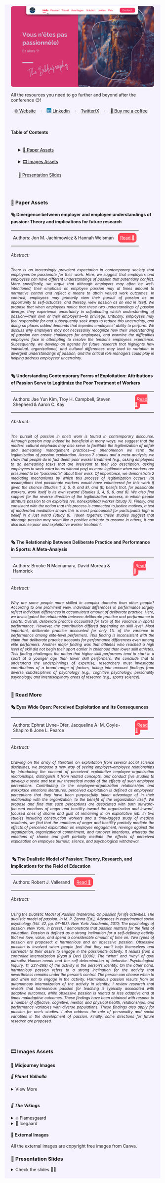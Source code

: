 <!-- RESOURCES COVER -->
<div style="background-color: #F6F3FF; padding: 20px" class="markdown-body">
<p style="margin-top: -15px">
  <a href="https://github.com/HelviraG/resources.dev-passion">
    <img style="border-radius: 8px" src="assets/images/dev_passion_cover.png" alt="Dev Passion cover" />
  </a>
</p>

  <p>
    All the resources you need to go further and beyond after the conference 😉!
    <br />
    <br />
    <a href="https://helvira.dev" style="padding: 6px 12px; color: black" onmouseover="this.style.color='purple'; this.style.fontWeight=''" onmouseleave="this.style.color='black'">🌐 Website</a>
    ·
    <a href="https://linkedin.com/helvira-dev" style="padding: 6px 12px; color: black" onmouseover="this.style.color='purple';fontSize=''" onmouseleave="this.style.color='black'; this.style.fontWeight='normal'; fontSize='12px'"><img src="./assets/images/linkedin.png" width="15px" alt="linkedin logo"/> Linkedin</a>
    ·
    <a href="https://twitter.com/helvira_g" style="padding: 6px 12px; color: black" onmouseover="this.style.color='purple';" onmouseleave="this.style.color='black'">Twitter/X</a>
    ·
    <a href="https://www.buymeacoffee.com/helvira" style="padding: 6px 12px; color: black" onmouseover="this.style.color='purple';" onmouseleave="this.style.color='black'">🥤 Buy me a coffee</a>
  </p>

  <br />

  <!-- TABLE OF CONTENTS -->
  #### Table of Contents

  <ol style="list-style-type: none; margin-top: 40px;">
    <li>
      <!-- SCIENTIFIC PRESS SECTION -->
      <details>
        <summary>
          <a href="https://github.com/HelviraG/conferences.resources/tree/main/passion-dev#-paper-assets  " style="color: black" onmouseover="this.style.fontWeight='700';this.style.color='#6A42AB';" onmouseout="this.style.fontWeight='';this.style.color='black';">📰 Paper Assets</a>
        </summary>
          <ul style="list-style-type: none">
            <!-- USED DURING PRESENTATION SECTION -->
            <details style="margin-top: 20px">
            <summary>
              <a href="https://github.com/HelviraG/conferences.resources/tree/main/passion-dev#-paper-assets" style="color: black" onmouseover="this.style.fontWeight='700';this.style.color='#6A42AB';" onmouseout="this.style.fontWeight='';this.style.color='black';">Seen through the presentation</a>
            </summary>
            <ul style="list-style-type: none">
                <li style="margin-top: 10px">
                    <a href="https://github.com/HelviraG/conferences.resources/tree/main/passion-dev#%EF%B8%8F-divergence-between-employer-and-employee-understandings-of-passion-theory-and-implications-for-future-research" style="color: black" onmouseover="this.style.fontWeight='700';this.style.color='#6A42AB';" onmouseout="this.style.fontWeight='';this.style.color='black';">🧷 Divergence between employer and employee understandings of passion: Theory and implications for future research</a>
                </li>
                <li style="margin-top: 10px">
                    <a href="https://github.com/HelviraG/conferences.resources/tree/main/passion-dev#%EF%B8%8F-understanding-contemporary-forms-of-exploitation-attributions-of-passion-serve-to-legitimize-the-poor-treatment-of-workers" style="color: black" onmouseover="this.style.fontWeight='700';this.style.color='#6A42AB';" onmouseout="this.style.fontWeight='';this.style.color='black';">🧷 Understanding Contemporary Forms of Exploitation: Attributions of Passion Serve to Legitimize the Poor Treatment of Workers</a>
                </li>
                <li style="margin-top: 10px">
                    <a href="https://github.com/HelviraG/conferences.resources/tree/main/passion-dev#%EF%B8%8F-the-relationship-between-deliberate-practice-and-performance-in-sports-a-meta-analysis" style="color: black" onmouseover="this.style.fontWeight='700';this.style.color='#6A42AB';" onmouseout="this.style.fontWeight='';this.style.color='black';">🧷 The Relationship Between Deliberate Practice and Performance in Sports: A Meta-Analysis</a>
                </li>
            </ul>
            </details>
            <!-- MORE TO READ SECTION -->
            <details style="margin-top: 20px">
            <summary>
              <a href="https://github.com/HelviraG/conferences.resources/tree/main/passion-dev#-read-more" style="color: black" onmouseover="this.style.fontWeight='700';this.style.color='#6A42AB';" onmouseout="this.style.fontWeight='';this.style.color='black';">🔎 More to read</a>
            </summary>
            <ul style="list-style-type: none">
              <li style="margin-top: 8px">
                <a href="https://github.com/HelviraG/conferences.resources/tree/main/passion-dev#%EF%B8%8F-eyes-wide-open-perceived-exploitation-and-its-consequences" style="color: black" onmouseover="this.style.fontWeight='700';this.style.color='#6A42AB';" onmouseout="this.style.fontWeight='';this.style.color='black';">🧷 Eyes Wide Open: Perceived Exploitation and Its Consequences</a>
              </li>
              <li style="margin-top: 8px">
                <a href="https://github.com/HelviraG/conferences.resources/tree/main/passion-dev#%EF%B8%8F-%EF%B8%8F%EF%B8%8F-the-dualistic-model-of-passion-theory-research-and-implications-for-the-field-of-education" style="color: black" onmouseover="this.style.fontWeight='700';this.style.color='#6A42AB';" onmouseout="this.style.fontWeight='';this.style.color='black';">🧷 The Dualistic Model of Passion: Theory, Research, and Implications for the Field of Education</a>
              </li>
            </ul>
            </details>
          </ul>
      </details>
    </li>
    <!-- IMAGES ASSETS SECTION -->
    <li style="margin-top: 20px">
      <details style="margin-top: 10px">
      <summary>
        <a href="https://github.com/HelviraG/conferences.resources/tree/main/passion-dev#%EF%B8%8F-images-assets" style="color: black" onmouseover="this.style.fontWeight='700';this.style.color='#6A42AB';" onmouseout="this.style.fontWeight='';this.style.color='black';">🎞️ Images Assets</a>
      </summary>
      <!-- MIDJOURNEY IMAGES SECTION -->
      <ul style="list-style-type: none">
        <details style="margin-top: 10px">
        <summary>
          <a href="https://github.com/HelviraG/conferences.resources/tree/main/passion-dev#-midjourney-images" style="color: black" onmouseover="this.style.fontWeight='700';this.style.color='#6A42AB';" onmouseout="this.style.fontWeight='';this.style.color='black';">👾 Midjourney Images</a>
        </summary>
        <ul style="list-style-type: none; margin-top: 6px">
          <li><a href="https://github.com/HelviraG/conferences.resources/tree/main/passion-dev#-planet-valhalla" style="color: black" onmouseover="this.style.fontWeight='700';this.style.color='#6A42AB';" onmouseout="this.style.fontWeight='';this.style.color='black';">📍 Planet Valhalla</a></li>
          <li style="margin-top: 2px"><a href="https://github.com/HelviraG/conferences.resources/tree/main/passion-dev#-the-vikings" style="color: black" onmouseover="this.style.fontWeight='700';this.style.color='#6A42AB';" onmouseout="this.style.fontWeight='';this.style.color='black';">📍 The Vikings</a></li>
        </ul>
        </details>
      <!-- EXTERNAL IMAGES SECTION -->
        <div style="margin-top: 10px">
          <a href="https://github.com/HelviraG/conferences.resources/tree/main/passion-dev#-external-images" style="color: black" onmouseover="this.style.fontWeight='700';this.style.color='#6A42AB';" onmouseout="this.style.fontWeight='';this.style.color='black';">📎 External Images</a>
        </div>
      </ul>
      </details>
    </li>
    <li style="margin-top: 20px"><a href="https://github.com/HelviraG/conferences.resources/tree/main/passion-dev#-presentation-slides">💽 Presentation Slides</a></li>
  </ol>
  <br />
  <br />


### 📰 Paper Assets

#### 🗞️ Divergence between employer and employee understandings of passion: Theory and implications for future research

<table>
    <tbody>
      <tr>
        <td style="border: none"><p style="font-size: 14px">Authors: Jon M. Jachimowicz & Hannah Weisman </p></td>
        <td style="border: none; vertical-align: center">
          <a href="https://www.sciencedirect.com/science/article/abs/pii/S0191308522000132" style="color: white; background-color: #ff4757; border: 1px solid #ff4757; padding: 6px; border-radius: 10px" 
            onmouseover="this.style.fontWeight='500';this.style.border='1px solid #ffa502';this.style.color='white';this.style.backgroundColor='#ffa502';" 
            onmouseout="this.style.fontWeight='';this.style.color='white';this.style.backgroundColor='#ff4757';this.style.borderColor='#ff4757'">
            Read 👀
          </a>
        </td>
      </tr>
    </tbody>
  </table>
  <h6>Abstract:</h6>
  <p style="font-size: 12px; font-style: italic; text-align: justify">
There is an increasingly prevalent expectation in contemporary society that employees be passionate for their work. Here, we suggest that employers and employees can have different understandings of passion that potentially conflict. More specifically, we argue that although employers may often be well-intentioned, their emphasis on employee passion may at times amount to normative control and reflect a means to attain valued work outcomes. In contrast, employees may primarily view their pursuit of passion as an opportunity to self-actualize, and thereby, view passion as an end in itself. We propose that when employees notice that these two understandings of passion diverge, they experience uncertainty in adjudicating which understanding of passion—their own or their employer’s—to privilege. Critically, employees may feel responsible for and subsequently seek ways to reduce this uncertainty, and doing so places added demands that impedes employees’ ability to perform. We discuss why employers may not necessarily recognize how their understanding of passion can create challenges for employees, and examine the difficulties employers face in attempting to resolve the tensions employees experience. Subsequently, we develop an agenda for future research that highlights how individual, organizational, and cultural differences may lead to variation in divergent understandings of passion, and the critical role managers could play in helping address employees’ uncertainty.  </p>
  <div style="margin-top: 40px"></div>

#### 🗞️ Understanding Contemporary Forms of Exploitation: Attributions of Passion Serve to Legitimize the Poor Treatment of Workers

  <table>
    <tbody>
      <tr>
        <td style="border: none"><p style="font-size: 14px">Authors: Jae Yun Kim, Troy H. Campbell, Steven Shepherd & Aaron C. Kay</p></td>
        <td style="border: none; vertical-align: center">
          <a href="https://gwern.net/doc/economics/2020-kim-2.pdf" style="color: white; background-color: #ff4757; border: 1px solid #ff4757; padding: 6px; border-radius: 10px" 
            onmouseover="this.style.fontWeight='500';this.style.border='1px solid #ffa502';this.style.color='white';this.style.backgroundColor='#ffa502';" 
            onmouseout="this.style.fontWeight='';this.style.color='white';this.style.backgroundColor='#ff4757';this.style.borderColor='#ff4757'">
            Read 👀
          </a>
        </td>
      </tr>
    </tbody>
  </table>
  <h6>Abstract:</h6>
  <p style="font-size: 12px; font-style: italic; text-align: justify">
The pursuit of passion in one’s work is touted in contemporary discourse. Although passion may indeed
be beneficial in many ways, we suggest that the modern cultural emphasis may also serve to facilitate the
legitimization of unfair and demeaning management practices—a phenomenon we term the legitimization of passion exploitation. Across 7 studies and a meta-analysis, we show that people do in fact deem
poor worker treatment (e.g., asking employees to do demeaning tasks that are irrelevant to their job
description, asking employees to work extra hours without pay) as more legitimate when workers are
presumed to be “passionate” about their work. Of importance, we demonstrate 2 mediating mechanisms
by which this process of legitimization occurs: (a) assumptions that passionate workers would have
volunteered for this work if given the chance (Studies 1, 3, 5, 6, and 8), and (b) beliefs that, for passionate
workers, work itself is its own reward (Studies 3, 4, 5, 6, and 8). We also find support for the reverse
direction of the legitimization process, in which people attribute passion to an exploited (vs. nonexploited) worker (Study 7). Finally, and consistent with the notion that this process is connected to justice
motives, a test of moderated mediation shows this is most pronounced for participants high in belief in
a just world (Study 8). Taken together, these studies suggest that although passion may seem like a
positive attribute to assume in others, it can also license poor and exploitative worker treatment.  </p>
  <div style="margin-top: 40px"></div>

#### 🗞️ The Relationship Between Deliberate Practice and Performance in Sports: A Meta-Analysis

  <table>
    <tbody>
      <tr>
        <td style="border: none"><p style="font-size: 14px">Authors: Brooke N Macnamara, David Moreau & Hambrick</p></td>
        <td style="border: none; vertical-align: center">
          <a href="https://www.researchgate.net/publication/281651689_The_Relationship_Between_Deliberate_Practice_and_Performance_in_Sports_A_Meta-Analysis" style="color: white; background-color: #ff4757; border: 1px solid #ff4757; padding: 6px; border-radius: 10px" 
            onmouseover="this.style.fontWeight='500';this.style.border='1px solid #ffa502';this.style.color='white';this.style.backgroundColor='#ffa502';" 
            onmouseout="this.style.fontWeight='';this.style.color='white';this.style.backgroundColor='#ff4757';this.style.borderColor='#ff4757'">
            Read 👀
          </a>
        </td>
      </tr>
    </tbody>
  </table>
<h6>Abstract:</h6>
  <p style="font-size: 12px; font-style: italic; text-align: justify">
    Why are some people more skilled in complex domains than other people? According to one prominent view, individual differences in performance largely reflect individual differences in accumulated amount of deliberate practice. Here, we investigated the relationship between deliberate practice and performance in sports. Overall, deliberate practice accounted for 18% of the variance in sports performance. However, the contribution differed depending on skill level. Most important, deliberate practice accounted for only 1% of the variance in performance among elite-level performers. This finding is inconsistent with the claim that deliberate practice accounts for performance differences even among elite performers. Another major finding was that athletes who reached a high level of skill did not begin their sport earlier in childhood than lower skill athletes. This finding challenges the notion that higher skill performers tend to start in a sport at a younger age than lower skill performers. We conclude that to understand the underpinnings of expertise, researchers must investigate contributions of a broad range of factors, taking into account findings from diverse subdisciplines of psychology (e.g., cognitive psychology, personality psychology) and interdisciplinary areas of research (e.g., sports science).  </p>
  <div style="margin-top: 40px"></div>

### 🔎 Read More

#### 🗞️ Eyes Wide Open: Perceived Exploitation and Its Consequences

  <table>
    <tbody>
      <tr>
        <td style="border: none"><p style="font-size: 14px">Authors: Ephrat Livne-Ofer, Jacqueline A-M. Coyle-Shapiro & Jone L. Pearce</p></td>
        <td style="border: none; vertical-align: center">
          <a href="https://journals.aom.org/doi/10.5465/amj.2017.1421" style="color: white; background-color: #ff4757; border: 1px solid #ff4757; padding: 6px; border-radius: 10px" 
            onmouseover="this.style.fontWeight='500';this.style.border='1px solid #ffa502';this.style.color='white';this.style.backgroundColor='#ffa502';" 
            onmouseout="this.style.fontWeight='';this.style.color='white';this.style.backgroundColor='#ff4757';this.style.borderColor='#ff4757'">
            Read 👀
          </a>
        </td>
      </tr>
    </tbody>
  </table>
<h6>Abstract:</h6>
  <p style="font-size: 12px; font-style: italic; text-align: justify">
Drawing on the array of literature on exploitation from several social science disciplines, we propose a new way of seeing employer–employee relationships by introducing the concept of perceived exploitative employee–organization relationships, distinguish it from related concepts, and conduct five studies to develop a scale and test our theoretical model of the effects of such employee perceptions. Contributing to the employee–organization relationships and workplace emotions literatures, perceived exploitation is defined as employees’ perceptions that they have been purposefully taken advantage of in their relationship with the organization, to the benefit of the organization itself. We propose and find that such perceptions are associated with both outward-focused emotions of anger and hostility toward the organization and inward-focused ones of shame and guilt at remaining in an exploitative job. In two studies including construction workers and a time-lagged study of medical residents, we find that the emotions of anger and hostility partially mediate the effects of perceived exploitation on employee engagement, revenge against the organization, organizational commitment, and turnover intentions, whereas the emotions of shame and guilt partially mediate the effects of perceived exploitation on employee burnout, silence, and psychological withdrawal.  <div style="margin-top: 40px"></div>
  <div style="margin-top: 40px"></div>

#### ️ ️🗞️ The Dualistic Model of Passion: Theory, Research, and Implications for the Field of Education

  <table>
    <tbody>
      <tr>
        <td style="border: none"><p style="font-size: 14px">Authors: Robert J. Vallerand</p></td>
        <td style="border: none; vertical-align: center">
          <a href="https://link.springer.com/chapter/10.1007/978-981-287-630-0_3" style="color: white; background-color: #ff4757; border: 1px solid #ff4757; padding: 6px; border-radius: 10px" 
            onmouseover="this.style.fontWeight='500';this.style.border='1px solid #ffa502';this.style.color='white';this.style.backgroundColor='#ffa502';" 
            onmouseout="this.style.fontWeight='';this.style.color='white';this.style.backgroundColor='#ff4757';this.style.borderColor='#ff4757'">
            Read 👀
          </a>
        </td>
      </tr>
    </tbody>
  </table>
<h6>Abstract:</h6>
  <p style="font-size: 12px; font-style: italic; text-align: justify">
Using the Dualistic Model of Passion (Vallerand, On passion for life activities: The dualistic model of passion. In M. P. Zanna (Ed.), Advances in experimental social psychology (Vol. 42, pp. 97–193). New York: Academic, 2010; The psychology of passion. New York, in press), I demonstrate that passion matters for the field of education. Passion is defined as a strong inclination for a self-defining activity that we love, value, and spend a considerable amount of time on. Two types of passion are proposed: a harmonious and an obsessive passion. Obsessive passion is involved when people feel that they can’t help themselves and surrender to their desire to engage in the passionate activity. It results from a controlled internalization (Ryan & Deci (2000). The “what” and “why” of goal pursuits: Human needs and the self-determination of behavior. Psychological Inquiry, 11, 227–268) of the activity in the person’s identity. On the other hand, harmonious passion refers to a strong inclination for the activity that nevertheless remains under the person’s control. The person can choose when to and when not to engage in the activity. Harmonious passion results from an autonomous internalization of the activity in identity. I review research that reveals that harmonious passion for teaching is typically associated with adaptive outcomes, while obsessive passion is related to less adaptive and at times maladaptive outcomes. These findings have been obtained with respect to a number of affective, cognitive, mental, and physical health, relationships, and performance variables with diverse populations. These findings also apply for passion for one’s studies. I also address the role of personality and social variables in the development of passion. Finally, some directions for future research are proposed.  <div style="margin-top: 40px"></div>

<br />

### 🎞️ Images Assets

#### 👾 Midjourney Images

##### 📍 Planet Valhalla

<details>
    <summary>View More</summary>
  ```sh
    Script: A red gazy planet seen from space with written in bottom of the image in giant neon letters "Valhalla"
    # Job ID: 4ca5304d-321f-4381-919f-cb2db4fac351
    # seed --3176156740  
  ```
  <div style="max-width: 70%; margin: 0 auto">
    <img src="./assets/images/midjourney/planet_valhalla.png" alt="planet valhalla" />
  </div>

  ```sh
    Script: A red cloudy planet seen from space with stars photoshoot colored, with a futuristic bright neon sign in the bottom of the image that says in giant letter "Valhalla"
    # Job ID:  9193c783-a317-42bc-a45c-b8ff57b3739a
    # seed --843992840  
  ```
  <div style="max-width: 70%; margin: 0 auto">
    <img src="./assets/images/midjourney/valhalla_planet_1.png" alt="planet valhalla" />
  </div>

  ```sh
    Script: A fantasy map clearly Split in two parts, satellite photo
    # Job ID: b298e457-8fab-474f-8247-d9860d8a0b9c
    # seed --3227382508  
  ```
  <div style="max-width: 70%; margin: 0 auto">
    <img src="./assets/images/midjourney/valhalla_planet_map.png" alt="planet valhalla map" />
  </div>
</details>

<br />

##### 📍 The Vikings

<details>
<summary>🔥 Flamesgaard</summary>

  ```sh
    Script: A gorgeous viking queen, a bright beautiful face war red painting, wearing an Amazon like armor, with vibrant red hair, sophisticated braids and jewelry, subtile profile angle, photo realistic, cinematic light, vibrant colors
    # Job ID: 25c65a99-ea53-4870-9747-9167d82861fb
    # seed --44516796  
  ```
  <div style="max-width: 70%; margin: 0 auto">
    <img src="./assets/images/midjourney/fire_viking_queen.png" alt="flamesgaard queen" />
  </div>

  ```sh
    Script: A front row of vikings with red hair and braids, with red horns, screaming, ready to fight, typing on a keyboard, computer screen visible, looking fierce
    # Job ID: 68c9806f-ec2e-4e4c-aab5-856c781b01e5
    # seed --877073640  
  ```
  <div style="max-width: 70%; margin: 0 auto">
    <img src="./assets/images/midjourney/viking_prez_cover.png" alt="flamesgaard citizen" />
  </div>

  ```sh
    Script: A front row of vikings with red hair and braids, with red horns, screaming, ready to fight, typing on a keyboard, computer screen visible, looking fierce
    # Job ID: 120447b2-cf30-4a6a-89d9-113ee2ee5a87
    # seed --877073640  
  ```
  <div style="max-width: 70%; margin: 0 auto">
    <img src="./assets/images/midjourney/fire_viking_citizen_1.png" alt="flamesgaard citizen" />
  </div>

  ```sh
    Script: A front row of vikings with red hair and braids, with red horns, screaming, ready to fight, typing on a keyboard, computer screen visible, looking fierce
    # Job ID: 24356437-de79-4457-98a9-43c470045e13
    # seed --877073640  
  ```
  <div style="max-width: 70%; margin: 0 auto">
    <img src="./assets/images/midjourney/fire_viking_citizen_2.png" alt="flamesgaard citizen" />
  </div>

  ```sh
    Script: A front row of vikings with red hair and braids, with red horns, screaming, ready to fight, typing on a keyboard, computer screen visible, looking fierce
    # Job ID: b298e457-8fab-474f-8247-d9860d8a0b9c
    # seed --877073640  
  ```
  <div style="max-width: 70%; margin: 0 auto">
    <img src="./assets/images/midjourney/fire_viking_citizen_3.png" alt="flamesgaard citizen" />
  </div>

  ```sh
    Script: A  front row of vikings with red hair and braids, with red horns, ready to fight, typing on a keyboard, looking fierce, with their computer screen in the foreground, photorealistic, cinematic light
    # Job ID: 564e7bcc-9fbc-460c-82c6-f4c095eb6f74
    # seed --1781832533  
  ```
  <div style="max-width: 70%; margin: 0 auto">
    <img src="./assets/images/midjourney/fire_viking_citizen_4.png" alt="flamesgaard citizen" />
  </div>

  ```sh
    Script: A front row of vikings with red hair and braids, with red horns, screaming, ready to fight, typing on a keyboard, looking fierce, with their computer screen in the foreground, photorealistic, cinematic light
    # Job ID: b298e457-8fab-474f-8247-d9860d8a0b9c
    # seed --3227382508  
  ```
  <div style="max-width: 70%; margin: 0 auto">
    <img src="./assets/images/midjourney/fire_viking_citizen_5.png" alt="flamesgaard citizen" />
  </div>

  ```sh
    Script: A front row of vikings with red hair and braids, with red horns, screaming, ready to fight, typing on a keyboard, looking fierce, with their computer screen in the foreground, photorealistic, cinematic light
    # Job ID: bae05ac8-ea8a-4e14-827e-1754a762555c
    # seed --2385038810  
  ```
  <div style="max-width: 70%; margin: 0 auto">
    <img src="./assets/images/midjourney/fire_viking_citizen_6.png" alt="flamesgaard citizen" />
  </div>

  ```sh
    Script: A fantasy map clearly Split in two parts, satellite photo
    # Job ID: bd36b9ec-a0eb-4a4f-afeb-352324ac2de3
    # seed --2385038810  
  ```
  <div style="max-width: 70%; margin: 0 auto">
    <img src="./assets/images/midjourney/fire_viking_citizen_7.png" alt="flamesgaard citizen" />
  </div>
</details>

<details>
<summary>🧊 Icegaard</summary>

  ```sh
    Script: A gorgeous viking queen, a bright beautiful face war painting, wearing an Amazon like armor, with blue hair, sophisticated braids and jewelry, subtile profile angle, photo realistic, cinematic light, vibrant colors
    # Job ID: 391d807d-bc64-4e74-8b3d-d77f43a82e60
    # seed --3616332674  
  ```
  <div style="max-width: 70%; margin: 0 auto">
    <img src="./assets/images/midjourney/ice_viking_queen.png" alt="icegaard queen" />
  </div>

  <div style="max-width: 70%; margin: 0 auto">
    <img src="./assets/images/midjourney/ice_viking_queen_closeup.png" alt="icegaard citizen" />
  </div>

  ```sh
    Script: A front row of vikings with blue hair and braids, with blue horns, ready to fight, typing on a keyboard, looking fierce, with their computer screen in the foreground, photorealistic, cinematic light
    # Job ID: 38cfc790-7422-466b-81f9-4a307bae0d6f
    # seed --3094039146  
  ```
  <div style="max-width: 70%; margin: 0 auto">
    <img src="./assets/images/midjourney/ice_viking_citizen_1.png" alt="icegaard citizen" />
  </div>

  ```sh
    Script: A front row of vikings with blue hair and braids, with blue helmet, ready to fight, typing on a keyboard, looking fierce, with their computer screen in the foreground, photorealistic, cinematic light
    # Job ID: 24163f9b-275d-4302-9e1c-d99e5358848d
    # seed --4132944021  
  ```
  <div style="max-width: 70%; margin: 0 auto">
    <img src="./assets/images/midjourney/ice_viking_citizen_2.png" alt="icegaard citizen" />
  </div>

  ```sh
    Script: A front row of vikings with blue hair and braids, with blue helmet, ready to fight, typing on a keyboard, looking fierce, with their computer screen in the foreground, photorealistic, cinematic light
    # Job ID: b298e457-8fab-474f-8247-d9860d8a0b9c
    # seed --3088666809  
  ```
  <div style="max-width: 70%; margin: 0 auto">
    <img src="./assets/images/midjourney/ice_viking_citizen_3.png" alt="icegaard citizen" />
  </div>

  ```sh
    Script: A front row of vikings with blue hair and braids, with blue horns, ready to fight, typing on a keyboard, looking fierce, with their computer screen in the foreground, photorealistic, cinematic light
    # Job ID: 211f8899-8d0c-4e9d-bbf2-37a29c73910b
    # seed --657639754  
  ```
  <div style="max-width: 70%; margin: 0 auto">
    <img src="./assets/images/midjourney/ice_viking_citizen_4.png" alt="icegaard citizen" />
  </div>
</details>

#### 📎 External Images
All the external images are copyright free images from Canva.

### 💽 Presentation Slides

<details>
    <summary>Check the slides 🤨🧐</summary>
    <ul>
        <li>
            <img style="border-radius: 8px" src="assets/images/sneak_peek/dev_passion (5).png" alt="Dev passion slides" />
            <img style="border-radius: 8px" src="assets/images/sneak_peek/dev_passion (6).png" alt="Dev passion slides" />
            <img style="border-radius: 8px" src="assets/images/sneak_peek/dev_passion (2).png" alt="Dev passion slides" />
            <img style="border-radius: 8px" src="assets/images/sneak_peek/dev_passion (3).png" alt="Dev passion slides" />
            <img style="border-radius: 8px" src="assets/images/sneak_peek/dev_passion (4).png" alt="Dev passion slides" />
            <img style="border-radius: 8px" src="assets/images/sneak_peek/dev_passion (52).png" alt="Dev passion slides" />
            <img style="border-radius: 8px" src="assets/images/sneak_peek/dev_passion (53).png" alt="Dev passion slides" />
            <img style="border-radius: 8px" src="assets/images/sneak_peek/dev_passion (54).png" alt="Dev passion slides" />
            <img style="border-radius: 8px" src="assets/images/sneak_peek/dev_passion (55).png" alt="Dev passion slides" />
            <img style="border-radius: 8px" src="assets/images/sneak_peek/dev_passion (56).png" alt="Dev passion slides" />
            <img style="border-radius: 8px" src="assets/images/sneak_peek/dev_passion (57).png" alt="Dev passion slides" />
            <img style="border-radius: 8px" src="assets/images/sneak_peek/dev_passion (1).png" alt="Dev passion slides" />
            <img style="border-radius: 8px" src="assets/images/sneak_peek/dev_passion (41).png" alt="Dev passion slides" />
            <img style="border-radius: 8px" src="assets/images/sneak_peek/dev_passion (42).png" alt="Dev passion slides" />
            <img style="border-radius: 8px" src="assets/images/sneak_peek/dev_passion (43).png" alt="Dev passion slides" />
            <img style="border-radius: 8px" src="assets/images/sneak_peek/dev_passion (44).png" alt="Dev passion slides" />
            <img style="border-radius: 8px" src="assets/images/sneak_peek/dev_passion (45).png" alt="Dev passion slides" />
            <img style="border-radius: 8px" src="assets/images/sneak_peek/dev_passion (46).png" alt="Dev passion slides" />
            <img style="border-radius: 8px" src="assets/images/sneak_peek/dev_passion (47).png" alt="Dev passion slides" />
            <img style="border-radius: 8px" src="assets/images/sneak_peek/dev_passion (48).png" alt="Dev passion slides" />
            <img style="border-radius: 8px" src="assets/images/sneak_peek/dev_passion (49).png" alt="Dev passion slides" />
            <img style="border-radius: 8px" src="assets/images/sneak_peek/dev_passion (50).png" alt="Dev passion slides" />
            <img style="border-radius: 8px" src="assets/images/sneak_peek/dev_passion (51).png" alt="Dev passion slides" />
            <img style="border-radius: 8px" src="assets/images/sneak_peek/dev_passion (29).png" alt="Dev passion slides" />
            <img style="border-radius: 8px" src="assets/images/sneak_peek/dev_passion (30).png" alt="Dev passion slides" />
            <img style="border-radius: 8px" src="assets/images/sneak_peek/dev_passion (31).png" alt="Dev passion slides" />
            <img style="border-radius: 8px" src="assets/images/sneak_peek/dev_passion (32).png" alt="Dev passion slides" />
            <img style="border-radius: 8px" src="assets/images/sneak_peek/dev_passion (33).png" alt="Dev passion slides" />
            <img style="border-radius: 8px" src="assets/images/sneak_peek/dev_passion (34).png" alt="Dev passion slides" />
            <img style="border-radius: 8px" src="assets/images/sneak_peek/dev_passion (35).png" alt="Dev passion slides" />
            <img style="border-radius: 8px" src="assets/images/sneak_peek/dev_passion (36).png" alt="Dev passion slides" />
            <img style="border-radius: 8px" src="assets/images/sneak_peek/dev_passion (37).png" alt="Dev passion slides" />
            <img style="border-radius: 8px" src="assets/images/sneak_peek/dev_passion (38).png" alt="Dev passion slides" />
            <img style="border-radius: 8px" src="assets/images/sneak_peek/dev_passion (39).png" alt="Dev passion slides" />
            <img style="border-radius: 8px" src="assets/images/sneak_peek/dev_passion (40).png" alt="Dev passion slides" />
            <img style="border-radius: 8px" src="assets/images/sneak_peek/dev_passion (16).png" alt="Dev passion slides" />
            <img style="border-radius: 8px" src="assets/images/sneak_peek/dev_passion (17).png" alt="Dev passion slides" />
            <img style="border-radius: 8px" src="assets/images/sneak_peek/dev_passion (18).png" alt="Dev passion slides" />
            <img style="border-radius: 8px" src="assets/images/sneak_peek/dev_passion (19).png" alt="Dev passion slides" />
            <img style="border-radius: 8px" src="assets/images/sneak_peek/dev_passion (20).png" alt="Dev passion slides" />
            <img style="border-radius: 8px" src="assets/images/sneak_peek/dev_passion (21).png" alt="Dev passion slides" />
            <img style="border-radius: 8px" src="assets/images/sneak_peek/dev_passion (22).png" alt="Dev passion slides" />
            <img style="border-radius: 8px" src="assets/images/sneak_peek/dev_passion (23).png" alt="Dev passion slides" />
            <img style="border-radius: 8px" src="assets/images/sneak_peek/dev_passion (24).png" alt="Dev passion slides" />
            <img style="border-radius: 8px" src="assets/images/sneak_peek/dev_passion (25).png" alt="Dev passion slides" />
            <img style="border-radius: 8px" src="assets/images/sneak_peek/dev_passion (26).png" alt="Dev passion slides" />
            <img style="border-radius: 8px" src="assets/images/sneak_peek/dev_passion (27).png" alt="Dev passion slides" />
            <img style="border-radius: 8px" src="assets/images/sneak_peek/dev_passion (28).png" alt="Dev passion slides" />
            <img style="border-radius: 8px" src="assets/images/sneak_peek/dev_passion (7).png" alt="Dev passion slides" />
            <img style="border-radius: 8px" src="assets/images/sneak_peek/dev_passion (8).png" alt="Dev passion slides" />
            <img style="border-radius: 8px" src="assets/images/sneak_peek/dev_passion (9).png" alt="Dev passion slides" />
            <img style="border-radius: 8px" src="assets/images/sneak_peek/dev_passion (10).png" alt="Dev passion slides" />
            <img style="border-radius: 8px" src="assets/images/sneak_peek/dev_passion (11).png" alt="Dev passion slides" />
            <img style="border-radius: 8px" src="assets/images/sneak_peek/dev_passion (12).png" alt="Dev passion slides" />
            <img style="border-radius: 8px" src="assets/images/sneak_peek/dev_passion (13).png" alt="Dev passion slides" />
            <img style="border-radius: 8px" src="assets/images/sneak_peek/dev_passion (14).png" alt="Dev passion slides" />
            <img style="border-radius: 8px" src="assets/images/sneak_peek/dev_passion (15).png" alt="Dev passion slides" />
        </li>
    </ul>
</details>

</div>